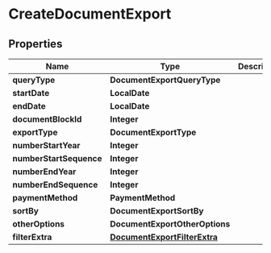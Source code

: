 

# CreateDocumentExport


## Properties

| Name | Type | Description | Notes |
|------------ | ------------- | ------------- | -------------|
|**queryType** | **DocumentExportQueryType** |  |  |
|**startDate** | **LocalDate** |  |  |
|**endDate** | **LocalDate** |  |  |
|**documentBlockId** | **Integer** |  |  [optional] |
|**exportType** | **DocumentExportType** |  |  |
|**numberStartYear** | **Integer** |  |  [optional] |
|**numberStartSequence** | **Integer** |  |  [optional] |
|**numberEndYear** | **Integer** |  |  [optional] |
|**numberEndSequence** | **Integer** |  |  [optional] |
|**paymentMethod** | **PaymentMethod** |  |  [optional] |
|**sortBy** | **DocumentExportSortBy** |  |  [optional] |
|**otherOptions** | **DocumentExportOtherOptions** |  |  [optional] |
|**filterExtra** | [**DocumentExportFilterExtra**](DocumentExportFilterExtra.md) |  |  [optional] |



